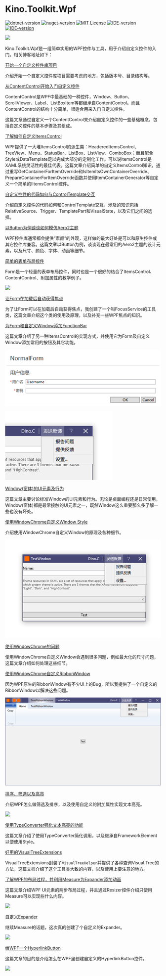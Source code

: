# Kino.Toolkit.Wpf

[![dotnet-version](https://img.shields.io/badge/.net-%3E%3D4.5-blue.svg?style=flat-square)](https://dotnet.microsoft.com/) [![nuget-version](https://img.shields.io/nuget/v/Kino.Toolkit.Wpf.svg?style=flat-square)](https://www.nuget.org/packages/Kino.Toolkit.Wpf/) [![MIT License](https://img.shields.io/badge/license-MIT-green.svg?style=flat-square)](https://github.com/DinoChan/Kino.Toolkit.Wpf/blob/master/LICENSE) [![IDE-version](https://img.shields.io/badge/IDE-vs2017-purple.svg?style=flat-square)](https://visualstudio.microsoft.com/) [![IDE-version](https://img.shields.io/badge/IDE-vs2019-purple.svg?style=flat-square)](https://visualstudio.microsoft.com/)


![](https://raw.githubusercontent.com/DinoChan/Kino.Toolkit.Wpf/master/demo.png)

Kino.Toolkit.Wpf是一组简单实用的WPF控件与工具，用于介绍自定义控件的入门。相关博客地址如下：


[开始一个自定义控件库项目](https://www.cnblogs.com/dino623/p/CustomControLibrary.html)

介绍开始一个自定义控件库项目需要考虑的地方，包括版本号、目录结构等。

[从ContentControl开始入门自定义控件](https://www.cnblogs.com/dino623/p/How-To-Create-CustomControl.html)

ContentControl是WPF中最基础的一种控件，Window、Button、ScrollViewer、Label、ListBoxItem等都继承自ContentControl。而且ContentControl的结构十分简单，很适合用来入门自定义控件。

这篇文章通过自定义一个ContentControl来介绍自定义控件的一些基础概念，包括自定义控件的基本步骤及其组成。

[了解如何自定义ItemsControl](https://www.cnblogs.com/dino623/p/Custom-ItemsControl.html)

WPF提供了一大堆ItemsControl的派生类：HeaderedItemsControl、TreeView、Menu、StatusBar、ListBox、ListView、ComboBox；而且配合Style或DataTemplate足以完成大部分的定制化工作。可以说ItemsControl是XAML系统灵活性的最佳代表。这篇文章介绍简单的自定义ItemsControl知识，通过重写GetContainerForItemOverride和IsItemItsOwnContainerOverride、PrepareContainerForItemOverride函数并使用ItemContainerGenerator等自定义一个简单的IItemsControl控件。

[自定义控件的代码如何与ControlTemplate交互](https://www.cnblogs.com/dino623/p/interact_with_ControlTemplate.html)

介绍自定义控件的代码如何和ControlTemplate交互，涉及的知识包括RelativeSource、Trigger、TemplatePart和VisualState，以及它们之间的选择。


[以Button为例谈谈如何模仿Aero2主题](https://www.cnblogs.com/dino623/p/Aero2Theme.html)

WPF控件库通常都会提供“素颜”的外观，这样做的最大好处是可以和原生控件或其它控件库兼容。这篇文章以Button为例，谈谈现在最常用的Aero2主题的设计元素，以及尺寸、颜色、字体、动画等细节。

[简单的表单布局控件](https://www.cnblogs.com/dino623/p/WPF-Form-Layout.html)

Form是一个轻量的表单布局控件，同时也是一个很好的结合了ItemsControl、ContentControl、附加属性的教学例子。

![](https://img2018.cnblogs.com/blog/38937/201812/38937-20181224155611763-1596133293.png)

[让Form在加载后自动获得焦点](https://www.cnblogs.com/dino623/p/AutoFocus.html)

为了让Form可以在加载后自动获得焦点，我创建了一个叫FocusService的工具类，这篇文章介绍这个类的使用及原理，以及补充一些WPF焦点的知识。

[为Form和自定义Window添加FunctionBar](https://www.cnblogs.com/dino623/p/FunctionBar.html)

这篇文章介绍了另一种ItemsControl的实现方式，并使用它为Form及自定义Window添加常用的按钮及其它功能。


![](https://raw.githubusercontent.com/DinoChan/Pictures/master/functionbar/1.png)

![](https://raw.githubusercontent.com/DinoChan/Pictures/master/functionbar/2.png)

[Window(窗体)的UI元素及行为](https://www.cnblogs.com/dino623/p/uielements_of_window.html)

这篇文章主要讨论标准Window的UI元素和行为。无论是桌面编程还是日常使用，Window(窗体)都是最常接触的UI元素之一，既然Window这么重要那么多了解一些也没有坏处。

[使用WindowChrome自定义Window Style](https://www.cnblogs.com/dino623/p/custom_window_style_using_WindowChrome.html)

介绍使用WindowChrome自定义Window的原理及各种细节。

![](https://raw.githubusercontent.com/DinoChan/Pictures/master/CustomWindowUsingWindowChrome/1.png)

[使用WindowChrome的问题](https://www.cnblogs.com/dino623/p/problems_of_WindowChrome.html)

使用WindowChrome自定义Window会遇到很多问题，例如最大化的尺寸问题，这篇文章介绍如何处理这些细节。

[使用WindowChrome自定义RibbonWindow](https://www.cnblogs.com/dino623/p/custom_ribbonwindow_using_WindowChrome.html)

因为WPF原生的RibbonWindow有不少UI上的Bug，所以我提供了一个自定义的RibbonWindow以解决这些问题。

![](https://raw.githubusercontent.com/DinoChan/Pictures/master/RibbonWindow/3.png)

[排序、筛选以及高亮](https://www.cnblogs.com/dino623/p/sort_filter_highlight.html)

介绍WPF怎么做筛选及排序，以及使用自定义的附加属性实现文本高亮。

![](https://img2018.cnblogs.com/blog/38937/201906/38937-20190621144025431-973300660.gif)

[使用TypeConverter强化文本高亮的功能](https://www.cnblogs.com/dino623/p/TextBlockHighlightSource.html)

这篇文章介绍了使用TypeConverter简化调用，以及继承自FrameworkElement以便使用Style。

[好用的VisualTreeExtensions](https://www.cnblogs.com/dino623/p/VisualTreeExtensions.html)

VisualTreeExtensions封装了`VisualTreeHelper`并提供了各种查询Visual Tree的方法，这篇文档介绍了这个工具类大致的内容，以及使用上要注意的地方。

[了解WPF的布局过程，并利用Measure为Expander添加动画](https://www.cnblogs.com/dino623/p/Resizer.html)

这篇文章介绍WPF UI元素的两步布局过程，并且通过Resizer控件介绍只使用Measure可以实现些什么内容。

![](https://img2018.cnblogs.com/blog/38937/201907/38937-20190716160348707-33264020.gif)

[自定义Expander](https://www.cnblogs.com/dino623/p/Custom_Expander.html)

继续Measure的话题，这次真的创建了个自定义的Expander。

![](https://img2018.cnblogs.com/blog/38937/201907/38937-20190724112707672-795921895.gif)


[给WPF一个HyperlinkButton](https://www.cnblogs.com/dino623/p/WPF_HyperlinkButton.html)

这篇文章的目的是介绍怎么在WPF里创建自定义的HyperlinkButton控件。

![](https://img2018.cnblogs.com/blog/38937/201908/38937-20190820103534021-181456441.gif)
